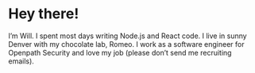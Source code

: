 # Hey there!
I’m Will. I spent most days writing Node.js and React code. I live in sunny Denver with my chocolate lab, Romeo. I work as a software engineer for Openpath Security and love my job (please don’t send me recruiting emails).
